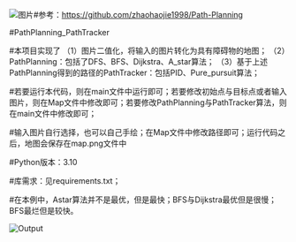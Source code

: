 ![图片](https://github.com/MiMiDDeng/PathPlanning_PathTracker/assets/156818636/6a3cd796-a0c9-4d10-9934-c5001b10f0c2)#参考：https://github.com/zhaohaojie1998/Path-Planning

#PathPlanning_PathTracker

#本项目实现了
（1）图片二值化，将输入的图片转化为具有障碍物的地图；
（2）PathPlanning：包括了DFS、BFS、Dijkstra、A_star算法；
（3）基于上述PathPlanning得到的路径的PathTracker：包括PID、Pure_pursuit算法；

#若要运行本代码，则在main文件中运行即可；若要修改初始点与目标点或者输入图片，则在Map文件中修改即可；若要修改PathPlanning与PathTracker算法，则
在main文件中修改即可；

#输入图片自行选择，也可以自己手绘；在Map文件中修改路径即可；运行代码之后，地图会保存在map.png文件中

#Python版本：3.10

#库需求：见requirements.txt；

#在本例中，Astar算法并不是最优，但是最快；BFS与Dijkstra最优但是很慢；BFS最烂但是较快。

![Output](https://github.com/MiMiDDeng/PathPlanning_PathTracker/assets/156818636/99d52db3-a35d-425d-856c-23f89aadae56)
